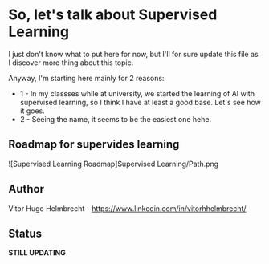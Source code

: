 # So, let's talk about Supervised Learning

I just don't know what to put here for now, but I'll for sure update this file as I discover more thing about this topic.

Anyway, I'm starting here mainly for 2 reasons:

* 1 - In my classses while at university, we started the learning of AI with supervised learning, so I think I have at least a good base. Let's see how it goes.
* 2 - Seeing the name, it seems to be the easiest one hehe.

## Roadmap for supervides learning
![Supervised Learning Roadmap]Supervised Learning/Path.png

## Author
Vitor Hugo Helmbrecht - https://www.linkedin.com/in/vitorhhelmbrecht/

## Status
**STILL UPDATING**

